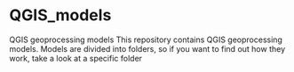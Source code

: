 # QGIS_models
QGIS geoprocessing models
This repository contains QGIS geoprocessing models. Models are divided into folders, so if you want to find out how they work, take a look at a specific folder
